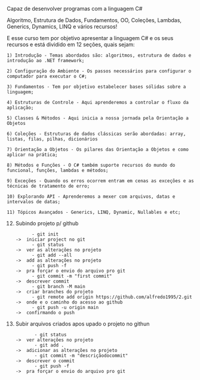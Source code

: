 Capaz de desenvolver programas com a linguagem C#

Algoritmo, Estrutura de Dados, Fundamentos, OO, Coleções, Lambdas, Generics, Dynamics, LINQ e vários recursos!

E esse curso tem por objetivo apresentar a linguagem C# e os seus recursos e está dividido em 12 seções, quais sejam:


    1) Introdução - Temas abordados são: algoritmos, estrutura de dados e introdução ao .NET framework;

    2) Configuração do Ambiente - Os passos necessários para configurar o computador para executar o C#;

    3) Fundamentos - Tem por objetivo estabelecer bases sólidas sobre a linguagem;

    4) Estruturas de Controle - Aqui aprenderemos a controlar o fluxo da aplicação;

    5) Classes & Métodos - Aqui inicia a nossa jornada pela Orientação a Objetos

    6) Coleções - Estruturas de dados clássicas serão abordadas: array, listas, filas, pilhas, dicionários

    7) Orientação a Objetos - Os pilares das Orientação a Objetos e como aplicar na prática;

    8) Métodos e Funções - O C# também suporte recursos do mundo do funcional, funções, lambdas e métodos;
    
    9) Exceções - Quando os erros ocorrem entram em cenas as exceções e as técnicas de tratamento de erro;

    10) Explorando API - Aprenderemos a mexer com arquivos, datas e intervalos de datas;

    11) Tópicos Avançados - Generics, LINQ, Dynamic, Nullables e etc;
      

12) Subindo projeto p/ github

              - git init                                                     ->  iniciar project no git
              - git status                                                   ->  ver as alterações no projeto
              - git add --all                                                ->  add as alterações no projeto                                         
              - git push -f                                                  ->  pra forçar o envio do arquivo pro git
              - git commit -m "first commit"                                 ->  descrever commit
              - git branch -M main                                           ->  criar branches do projeto
              - git remote add origin https://github.com/alfredo1995/2.git   ->  onde e o caminho do acesso ao github
              - git push -u origin main                                      ->  confirmando o push



2) Subir arquivos criados apos upado o projeto no githun

              - git status                                                   ->  ver alterações no projeto
              - git add .                                                    ->  adicionar as alterações no projeto
              - git commit -m "descriçãodocommit"                            ->  descrever o commit
              - git push -f                                                  ->  pra forçar o envio do arquivo pro git

